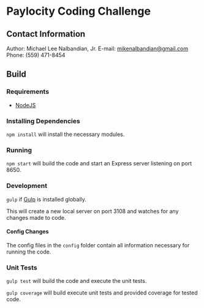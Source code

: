 # Paylocity Coding Challenge

## Contact Information
Author: Michael Lee Nalbandian, Jr.
E-mail: mikenalbandian@gmail.com
Phone: (559) 471-8454

## Build

### Requirements
* [NodeJS](https://nodejs.org/)

### Installing Dependencies

`npm install` will install the necessary modules.

### Running

`npm start` will build the code and start an Express server listening on port 8650.

### Development

`gulp` if [Gulp](http://gulpjs.com/) is installed globally.

This will create a new local server on port 3108 and watches for any changes made to code.

#### Config Changes

The config files in the `config` folder contain all information necessary for running the code.

### Unit Tests

`gulp test` will build the code and execute the unit tests.

`gulp coverage` will build execute unit tests and provided coverage for tested code.
